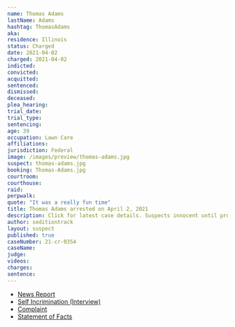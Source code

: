 ```yaml
---
name: Thomas Adams
lastName: Adams
hashtag: ThomasAdams
aka:
residence: Illinois
status: Charged
date: 2021-04-02
charged: 2021-04-02
indicted:
convicted:
acquitted:
sentenced:
dismissed:
deceased:
plea_hearing:
trial_date:
trial_type:
sentencing:
age: 39
occupation: Lawn Care
affiliations:
jurisdiction: Federal
image: /images/preview/thomas-adams.jpg
suspect: thomas-adams.jpg
booking: Thomas-Adams.jpg
courtroom:
courthouse:
raid:
perpwalk:
quote: "It was a really fun time"
title: Thomas Adams arrested on April 2, 2021
description: Click for latest case details. Suspects innocent until proven guilty.
author: seditiontrack
layout: suspect
published: true
caseNumber: 21-cr-0354
caseName:
judge:
videos:
charges:
sentence:
---
```

- [News Report](https://www.chicagotribune.com/news/criminal-justice/ct-thomas-adams-springfield-capitol-attack-charges-20210414-55cygahhs5dk7btt2qhhmtig4q-story.html)
- [Self Incrimination (Interview)](https://www.insider.com/men-who-broke-into-the-capitol-describe-a-carnival-atmosphere-2021-1)
- [Complaint](https://www.justice.gov/usao-dc/case-multi-defendant/file/1389216/download)
- [Statement of Facts](https://www.justice.gov/usao-dc/case-multi-defendant/file/1389221/download)
